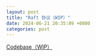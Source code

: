 ```yaml
---
layout: post
title: "Raft 协议（WIP）"
date: 2024-06-21 20:35:09 +0800
categories: post
---
```


[Codebase（WIP）](https://github.com/xdsdmg/raft)
